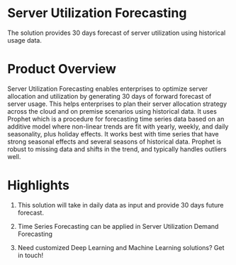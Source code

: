 # Server Utilization Forecasting
The solution provides 30 days forecast of server utilization using historical usage data.

# Product Overview
Server Utilization Forecasting enables enterprises to optimize server allocation and utilization by generating 30 days of forward forecast of server usage. This helps enterprises to plan their server allocation strategy across the cloud and on premise scenarios using historical data. It uses Prophet which is a procedure for forecasting time series data based on an additive model where non-linear trends are fit with yearly, weekly, and daily seasonality, plus holiday effects. It works best with time series that have strong seasonal effects and several seasons of historical data. Prophet is robust to missing data and shifts in the trend, and typically handles outliers well.

# Highlights 
1. This solution will take in daily data as input and provide 30 days future forecast.

2. Time Series Forecasting can be applied in Server Utilization Demand Forecasting

3. Need customized Deep Learning and Machine Learning solutions? Get in touch!
